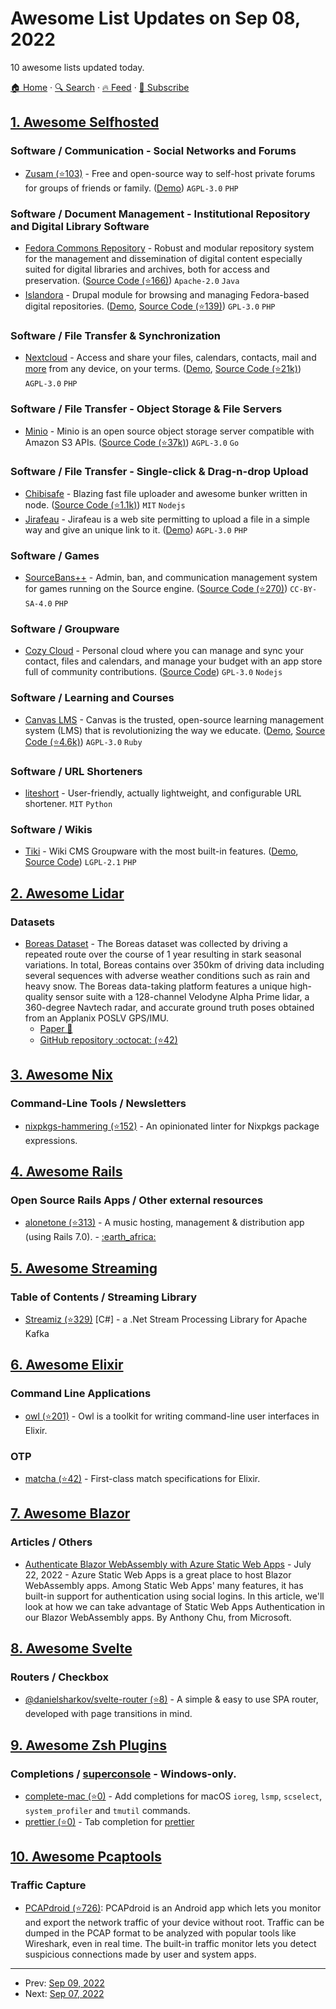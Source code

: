 # Awesome List Updates on Sep 08, 2022

10 awesome lists updated today.

[🏠 Home](/README.md) · [🔍 Search](https://www.trackawesomelist.com/search/) · [🔥 Feed](https://www.trackawesomelist.com/rss.xml) · [📮 Subscribe](https://trackawesomelist.us17.list-manage.com/subscribe?u=d2f0117aa829c83a63ec63c2f&id=36a103854c)



## [1. Awesome Selfhosted](/content/awesome-selfhosted/awesome-selfhosted/README.md)

### Software / Communication - Social Networks and Forums

*   [Zusam (⭐103)](https://github.com/zusam/zusam) - Free and open-source way to self-host private forums for groups of friends or family. ([Demo](https://demo.zusam.org)) `AGPL-3.0` `PHP`

### Software / Document Management - Institutional Repository and Digital Library Software

*   [Fedora Commons Repository](https://wiki.lyrasis.org/display/FF/Fedora+Repository+Home) - Robust and modular repository system for the management and dissemination of digital content especially suited for digital libraries and archives, both for access and preservation. ([Source Code (⭐166)](https://github.com/fcrepo/fcrepo)) `Apache-2.0` `Java`
*   [Islandora](https://www.islandora.ca/) - Drupal module for browsing and managing Fedora-based digital repositories. ([Demo](https://sandbox.islandora.ca/), [Source Code (⭐139)](https://github.com/Islandora/islandora)) `GPL-3.0` `PHP`

### Software / File Transfer & Synchronization

*   [Nextcloud](https://nextcloud.com/) - Access and share your files, calendars, contacts, mail and [more](https://apps.nextcloud.com/) from any device, on your terms. ([Demo](https://try.nextcloud.com/), [Source Code (⭐21k)](https://github.com/nextcloud/server)) `AGPL-3.0` `PHP`

### Software / File Transfer - Object Storage & File Servers

*   [Minio](https://min.io/) - Minio is an open source object storage server compatible with Amazon S3 APIs. ([Source Code (⭐37k)](https://github.com/minio/minio)) `AGPL-3.0` `Go`

### Software / File Transfer - Single-click & Drag-n-drop Upload

*   [Chibisafe](https://chibisafe.moe/) - Blazing fast file uploader and awesome bunker written in node. ([Source Code (⭐1.1k)](https://github.com/weebdev/chibisafe)) `MIT` `Nodejs`
*   [Jirafeau](https://gitlab.com/mojo42/Jirafeau) - Jirafeau is a web site permitting to upload a file in a simple way and give an unique link to it. ([Demo](https://jirafeau.net/)) `AGPL-3.0` `PHP`

### Software / Games

*   [SourceBans++](https://sbpp.dev/) - Admin, ban, and communication management system for games running on the Source engine. ([Source Code (⭐270)](https://github.com/sbpp/sourcebans-pp)) `CC-BY-SA-4.0` `PHP`

### Software / Groupware

*   [Cozy Cloud](https://cozy.io/) - Personal cloud where you can manage and sync your contact, files and calendars, and manage your budget with an app store full of community contributions. ([Source Code](https://github.com/cozy/)) `GPL-3.0` `Nodejs`

### Software / Learning and Courses

*   [Canvas LMS](https://www.instructure.com/canvas/) - Canvas is the trusted, open-source learning management system (LMS) that is revolutionizing the way we educate. ([Demo](https://canvas.instructure.com/register), [Source Code (⭐4.6k)](https://github.com/instructure/canvas-lms)) `AGPL-3.0` `Ruby`

### Software / URL Shorteners

*   [liteshort](https://git.ikl.sh/132ikl/liteshort) - User-friendly, actually lightweight, and configurable URL shortener. `MIT` `Python`

### Software / Wikis

*   [Tiki](https://tiki.org/HomePage) - Wiki CMS Groupware with the most built-in features. ([Demo](https://tiki.org/Try-Tiki), [Source Code](https://sourceforge.net/p/tikiwiki/code/HEAD/tree/)) `LGPL-2.1` `PHP`

## [2. Awesome Lidar](/content/szenergy/awesome-lidar/README.md)

### Datasets

*   [Boreas Dataset](https://www.boreas.utias.utoronto.ca/) - The Boreas dataset was collected by driving a repeated route over the course of 1 year resulting in stark seasonal variations. In total, Boreas contains over 350km of driving data including several sequences with adverse weather conditions such as rain and heavy snow. The Boreas data-taking platform features a unique high-quality sensor suite with a 128-channel Velodyne Alpha Prime lidar, a 360-degree Navtech radar, and accurate ground truth poses obtained from an Applanix POSLV GPS/IMU.
    *   [Paper 📰](https://arxiv.org/abs/2203.10168)
    *   [GitHub repository :octocat: (⭐42)](https://github.com/utiasASRL/pyboreas)

## [3. Awesome Nix](/content/nix-community/awesome-nix/README.md)

### Command-Line Tools / Newsletters

*   [nixpkgs-hammering (⭐152)](https://github.com/jtojnar/nixpkgs-hammering) - An opinionated linter for Nixpkgs package expressions.

## [4. Awesome Rails](/content/gramantin/awesome-rails/README.md)

### Open Source Rails Apps / Other external resources

*   [alonetone (⭐313)](https://github.com/sudara/alonetone) - A music hosting, management & distribution app (using Rails 7.0). - [:earth\_africa:](https://alonetone.com)

## [5. Awesome Streaming](/content/manuzhang/awesome-streaming/README.md)

### Table of Contents / Streaming Library

*   [Streamiz (⭐329)](https://github.com/LGouellec/kafka-streams-dotnet) \[C#] - a .Net Stream Processing Library for Apache Kafka

## [6. Awesome Elixir](/content/h4cc/awesome-elixir/README.md)

### Command Line Applications

*   [owl (⭐201)](https://github.com/fuelen/owl) - Owl is a toolkit for writing command-line user interfaces in Elixir.

### OTP

*   [matcha (⭐42)](https://github.com/christhekeele/matcha) - First-class match specifications for Elixir.

## [7. Awesome Blazor](/content/AdrienTorris/awesome-blazor/README.md)

### Articles / Others

*   [Authenticate Blazor WebAssembly with Azure Static Web Apps](https://anthonychu.ca/post/blazor-auth-azure-static-web-apps/) - July 22, 2022 - Azure Static Web Apps is a great place to host Blazor WebAssembly apps. Among Static Web Apps' many features, it has built-in support for authentication using social logins. In this article, we'll look at how we can take advantage of Static Web Apps Authentication in our Blazor WebAssembly apps. By Anthony Chu, from Microsoft.

## [8. Awesome Svelte](/content/TheComputerM/awesome-svelte/README.md)

### Routers / Checkbox

*   [@danielsharkov/svelte-router (⭐8)](https://github.com/DanielSharkov/svelte-router) - A simple & easy to use SPA router, developed with page transitions in mind.

## [9. Awesome Zsh Plugins](/content/unixorn/awesome-zsh-plugins/README.md)

### Completions / [superconsole](https://github.com/alexchmykhalo/superconsole)   \- Windows-only.

*   [complete-mac (⭐0)](https://github.com/vitkabele/complete-mac) - Add completions for macOS `ioreg`, `lsmp`, `scselect`, `system_profiler` and `tmutil` commands.
*   [prettier (⭐0)](https://github.com/sambergo/zsh-prettier-completion/) - Tab completion for [prettier](https://prettier.io/.)

## [10. Awesome Pcaptools](/content/caesar0301/awesome-pcaptools/README.md)

### Traffic Capture

*   [PCAPdroid (⭐726)](https://github.com/emanuele-f/PCAPdroid): PCAPdroid is an Android app which lets you monitor and export the network traffic of your device without root. Traffic can be dumped in the PCAP format to be analyzed with popular tools like Wireshark, even in real time. The built-in traffic monitor lets you detect suspicious connections made by user and system apps.

---

- Prev: [Sep 09, 2022](/content/2022/09/09/README.md)
- Next: [Sep 07, 2022](/content/2022/09/07/README.md)